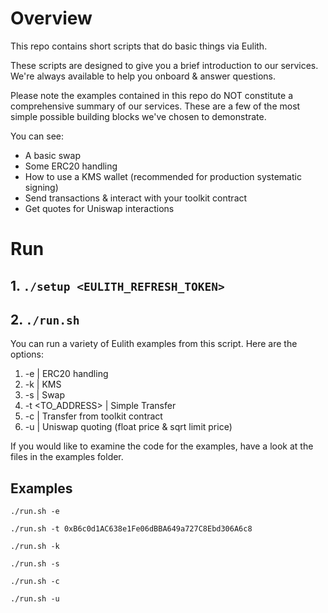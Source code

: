 # Overview
This repo contains short scripts that do basic things via Eulith. 

These scripts are designed to give you a brief introduction to our services. We're always available to help
you onboard & answer questions.

Please note the examples contained in this repo do NOT constitute a comprehensive summary of our services. These
are a few of the most simple possible building blocks we've chosen to demonstrate.

You can see:

* A basic swap
* Some ERC20 handling
* How to use a KMS wallet (recommended for production systematic signing)
* Send transactions & interact with your toolkit contract
* Get quotes for Uniswap interactions

# Run
## 1. `./setup <EULITH_REFRESH_TOKEN>`
## 2. `./run.sh`

You can run a variety of Eulith examples from this script. Here are the options:
1. -e   |  ERC20 handling
2. -k   |  KMS
3. -s   |  Swap 
4. -t <TO_ADDRESS>  |  Simple Transfer
5. -c               |  Transfer from toolkit contract
6. -u | Uniswap quoting (float price & sqrt limit price)

If you would like to examine the code for the examples, have a look at the files in the examples folder.

## Examples
`./run.sh -e`

`./run.sh -t 0xB6c0d1AC638e1Fe06dBBA649a727C8Ebd306A6c8`

`./run.sh -k`

`./run.sh -s`

`./run.sh -c`

`./run.sh -u`